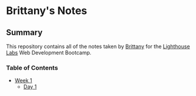 # Brittany's Notes
## Summary 

This repository contains all of the notes taken by [Brittany](https://github.com/brittanyshelley) for the [Lighthouse Labs](https://www.lighthouselabs.ca/) Web Development Bootcamp.
### Table of Contents
* [Week 1](/Week_1)
  * [Day 1](/Week_1/Day_1)
